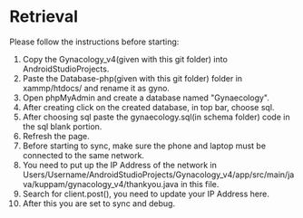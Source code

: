 # Retrieval
Please follow the instructions before starting:

1. Copy the Gynacology_v4(given with this git folder) into AndroidStudioProjects.
2. Paste the Database-php(given with this git folder) folder in xammp/htdocs/ and rename it as gyno.
3. Open phpMyAdmin and create a database named "Gynaecology".
4. After creating click on the created database, in top bar, choose sql.
5. After choosing sql paste the gynaecology.sql(in schema folder) code in the sql blank portion.
6. Refresh the page.
7. Before starting to sync, make sure the phone and laptop must be connected to the same network.
8. You need to put up the IP Address of the network in Users/Username/AndroidStudioProjects/Gynacology_v4/app/src/main/java/kuppam/gynacology_v4/thankyou.java in this file.
9. Search for client.post(), you need to update your IP Address here.
10. After this you are set to sync and debug. 
